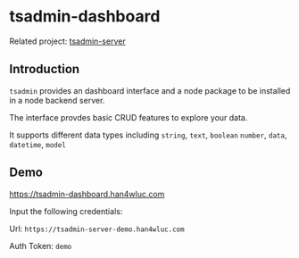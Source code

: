 

# tsadmin-dashboard

Related project: [tsadmin-server](https://github.com/han4wluc/tsadmin-server)


## Introduction

`tsadmin` provides an dashboard interface and a node package to be installed in a node backend server.

The interface provdes basic CRUD features to explore your data.

It supports different data types including `string`, `text`, `boolean` `number`, `data`, `datetime`, `model`


## Demo

https://tsadmin-dashboard.han4wluc.com

Input the following credentials:

Url: `https://tsadmin-server-demo.han4wluc.com`

Auth Token: `demo`

